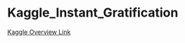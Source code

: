 # Kaggle_Instant_Gratification

[Kaggle Overview Link](https://www.kaggle.com/competitions/instant-gratification/)

